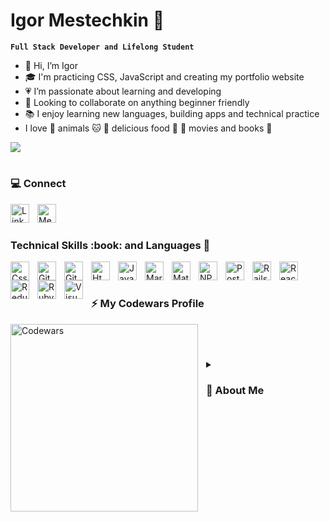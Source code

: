 # Igor Mestechkin 👔

**`Full Stack Developer and Lifelong Student`**

- 👋 Hi, I’m Igor
- 🎓 I'm practicing CSS, JavaScript and creating my portfolio website
- 💗 I’m passionate about learning and developing
- 💞️ Looking to collaborate on anything beginner friendly
- 📚 I enjoy learning new languages, building apps and technical practice
- I love 🐶 animals 🐱 🍕 delicious food 🍜 🎥 movies and books 📕 

![](https://komarev.com/ghpvc/?username=Bambam320&color=brightgreen&style=plastic&label=Visitors)

#
<h3> 💻 Connect </h3>
  <a href="https://www.linkedin.com/in/igor-mestechkin-519a97109/" target="blank">
    <img align="left" style="padding-right:10px;" width="30px" height="30px"
      src="https://cdn.jsdelivr.net/gh/devicons/devicon/icons/linkedin/linkedin-original.svg" alt="LinkedIn"
    />
  </a>
  <a href="https://medium.com/@igor.mestechkin" target="blank">
    <img align="left" style="padding-right:10px;" width="30px" height="30px"
      src="https://cdn.jsdelivr.net/npm/simple-icons@3.0.1/icons/medium.svg"
      alt="Medium" id="Medium Blog"  
    />
  </a> 
</br>

#
<h3> Technical Skills :book: and Languages 🧰</h3>
<img align="left" alt="Css3" width="30px" src="https://cdn.jsdelivr.net/gh/devicons/devicon/icons/css3/css3-original.svg" style="padding-right:10px;"/>
<img align="left" alt="Git" width="30px" src="https://cdn.jsdelivr.net/gh/devicons/devicon/icons/git/git-original.svg" style="padding-right:10px;"/>
<img align="left" alt="GitHub" width="30px" src="https://cdn.jsdelivr.net/gh/devicons/devicon/icons/github/github-original.svg" style="padding-right:10px;"/>
<img align="left" alt="Html5" width="30px" src="https://cdn.jsdelivr.net/gh/devicons/devicon/icons/html5/html5-original.svg" style="padding-right:10px;"/>
<img align="left" alt="Javascript" width="30px" src="https://cdn.jsdelivr.net/gh/devicons/devicon/icons/javascript/javascript-original.svg" style="padding-right:10px;"/>
<img align="left" alt="Markdown" width="30px" src="https://cdn.jsdelivr.net/gh/devicons/devicon/icons/markdown/markdown-original.svg" style="padding-right:10px;"/>
<img align="left" alt="Materialui" width="30px" src="https://cdn.jsdelivr.net/gh/devicons/devicon/icons/materialui/materialui-original.svg" style="padding-right:10px;"/>
<img align="left" alt="NPM" width="30px" src="https://cdn.jsdelivr.net/gh/devicons/devicon/icons/npm/npm-original-wordmark.svg" style="padding-right:10px;"/>
<img align="left" alt="PostgreSQL" width="30px" src="https://cdn.jsdelivr.net/gh/devicons/devicon/icons/postgresql/postgresql-original.svg" style="padding-right:10px;"/>
<img align="left" alt="Rails" width="30px" src="https://cdn.jsdelivr.net/gh/devicons/devicon/icons/rails/rails-original-wordmark.svg" style="padding-right:10px;"/>
<img align="left" alt="React" width="30px" src="https://cdn.jsdelivr.net/gh/devicons/devicon/icons/react/react-original.svg" style="padding-right:10px;"/>
<img align="left" alt="Redux" width="30px" src="https://cdn.jsdelivr.net/gh/devicons/devicon/icons/redux/redux-original.svg" style="padding-right:10px;"/>
<img align="left" alt="Ruby" width="30px" src="https://cdn.jsdelivr.net/gh/devicons/devicon/icons/ruby/ruby-original.svg" style="padding-right:10px;"/>
<img align="left" alt="Visual Studio Code" width="30px" src="https://cdn.jsdelivr.net/gh/devicons/devicon/icons/vscode/vscode-original.svg" style="padding-right:10px;"/>
</br>

#
<h3>⚡ My Codewars Profile</h3>
<a href="https://www.codewars.com/users/Bambam320">
  <img align="left" width="300px" style="padding-right:10px;" src="https://www.codewars.com/users/Bambam320/badges/large" alt="Codewars">
</a>
</br>

#
<details>
  <summary>
    <h3> 💬 About Me </h3> 
  </summary>
  Full-stack software engineer and former electrical engineer, devout student and practitioner of both spoken and computer languages. Experienced in web development and data management from my time at Flatiron's software engineering program. Practiced in project development and team working from my time as an Electrical Engineer.<br><br>

  ‣ Passionate about working on applications that provide support, access or information to everyone.<br> 
  ‣ Interested in making the big wide world more accessible and understandable to the public.<br>
  ‣ Developed a profound appreciation for learning programming languages and their frameworks, which granted me access to this fascinating new career.<br>
  ‣ Carry a deep appreciation for well-written instructions and manuals. As a result, I enjoy writing informed and concise blogs and readme's.<br>
  ‣ Adept at practicing the REST architecture style and SOLID principles, allowing seamless use of my apps in other projects.
  
  When I'm not building software, I enjoy learning a new spoken or programming language, practicing martial arts, conditioning exercises, cooking, gardening, woodworking, hiking with my dogs and reading through my never ending book list. Feel free to reach out to chat about tech, corgis, or just to say hello!

&emsp;
